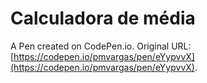 # Calculadora de média

A Pen created on CodePen.io. Original URL: [https://codepen.io/pmvargas/pen/eYypvvX](https://codepen.io/pmvargas/pen/eYypvvX).



